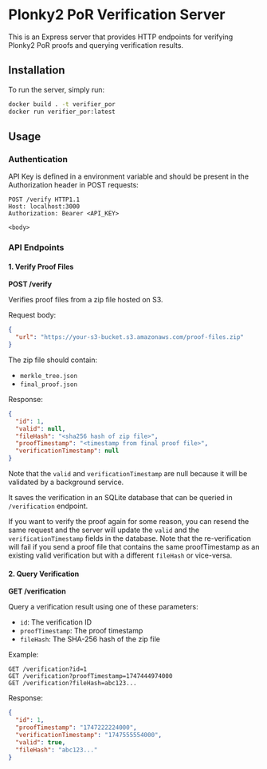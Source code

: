 # Plonky2 PoR Verification Server

This is an Express server that provides HTTP endpoints for verifying Plonky2 PoR proofs and querying verification results.

## Installation

To run the server, simply run:

```bash
docker build . -t verifier_por
docker run verifier_por:latest
```

## Usage

### Authentication

API Key is defined in a environment variable and should be present in the Authorization header in POST requests:

```http
POST /verify HTTP1.1
Host: localhost:3000
Authorization: Bearer <API_KEY>

<body>
```

### API Endpoints

#### 1. Verify Proof Files

**POST /verify**

Verifies proof files from a zip file hosted on S3.

Request body:
```json
{
  "url": "https://your-s3-bucket.s3.amazonaws.com/proof-files.zip"
}
```

The zip file should contain:
- `merkle_tree.json`
- `final_proof.json`

Response:
```json
{
  "id": 1,
  "valid": null,
  "fileHash": "<sha256 hash of zip file>",
  "proofTimestamp": "<timestamp from final proof file>",
  "verificationTimestamp": null
}
```

Note that the `valid` and `verificationTimestamp` are null because it will be validated by a background service.

It saves the verification in an SQLite database that can be queried in `/verification` endpoint. 

If you want to verify the proof again for some reason, you can resend the same request and the server will update the `valid` and the `verificationTimestamp` fields in the database. Note that the re-verification will fail if you send a proof file that contains the same proofTimestamp as an existing valid verification but with a different `fileHash` or vice-versa.

#### 2. Query Verification

**GET /verification**

Query a verification result using one of these parameters:
- `id`: The verification ID
- `proofTimestamp`: The proof timestamp
- `fileHash`: The SHA-256 hash of the zip file

Example:
```
GET /verification?id=1
GET /verification?proofTimestamp=1747444974000
GET /verification?fileHash=abc123...
```

Response:
```json
{
  "id": 1,
  "proofTimestamp": "1747222224000",
  "verificationTimestamp": "1747555554000",
  "valid": true,
  "fileHash": "abc123..."
}
```
